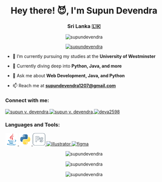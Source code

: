 <h1 align="center">Hey there! 😈, I'm Supun Devendra</h1>
<h3 align="center">Sri Lanka 🇱🇰</h3>

<p align="center"> <img src="https://komarev.com/ghpvc/?username=supundevendra&label=Profile%20views&color=0e75b6&style=flat-square" alt="supundevendra" /> </p>

<p align="center">
  <a href="https://github.com/ryo-ma/github-profile-trophy">
    <img src="https://github-profile-trophy.vercel.app/?username=supundevendra&theme=onedark" alt="supundevendra" />
  </a>
</p>

- 🔭 I’m currently pursuing my studies at the **University of Westminster**

- 🌱 Currently diving deep into **Python, Java, and more**

- 💬 Ask me about **Web Development, Java, and Python**

- 📫 Reach me at **supundevendra1207@gmail.com**

<h3 align="left">Connect with me:</h3>
<p align="left">
  <a href="https://web.facebook.com/supundevendra12/" target="_blank">
    <img align="center" src="https://raw.githubusercontent.com/rahuldkjain/github-profile-readme-generator/master/src/images/icons/Social/facebook.svg" alt="supun v. devendra" height="30" width="40" />
  </a>
  <a href="https://instagram.com/supundevendra" target="_blank">
    <img align="center" src="https://raw.githubusercontent.com/rahuldkjain/github-profile-readme-generator/master/src/images/icons/Social/instagram.svg" alt="supun v. devendra" height="30" width="40" />
  </a>
  <a href="https://discord.gg/deva2598" target="_blank">
    <img align="center" src="https://raw.githubusercontent.com/rahuldkjain/github-profile-readme-generator/master/src/images/icons/Social/discord.svg" alt="deva2598" height="30" width="40" />
  </a>
</p>

<h3 align="left">Languages and Tools:</h3>
<p align="left">
  <a href="https://www.java.com" target="_blank" rel="noreferrer">
    <img src="https://raw.githubusercontent.com/devicons/devicon/master/icons/java/java-original.svg" alt="java" width="40" height="40"/>
  </a>
  <a href="https://www.python.org" target="_blank" rel="noreferrer">
    <img src="https://raw.githubusercontent.com/devicons/devicon/master/icons/python/python-original.svg" alt="python" width="40" height="40"/>
  </a>
  <a href="https://www.photoshop.com/en" target="_blank" rel="noreferrer">
    <img src="https://raw.githubusercontent.com/devicons/devicon/master/icons/photoshop/photoshop-line.svg" alt="photoshop" width="40" height="40"/>
  </a>
  <a href="https://www.adobe.com/in/products/illustrator.html" target="_blank" rel="noreferrer">
    <img src="https://www.vectorlogo.zone/logos/adobe_illustrator/adobe_illustrator-icon.svg" alt="illustrator" width="40" height="40"/>
  </a>
  <a href="https://www.figma.com/" target="_blank" rel="noreferrer">
    <img src="https://www.vectorlogo.zone/logos/figma/figma-icon.svg" alt="figma" width="40" height="40"/>
  </a>
</p>

<p align="center">
  <img align="center" src="https://github-readme-stats.vercel.app/api?username=supundevendra&show_icons=true&theme=dark&locale=en" alt="supundevendra" />
</p>

<p align="center">
  <img align="center" src="https://github-readme-streak-stats.herokuapp.com/?user=supundevendra&theme=dark" alt="supundevendra" />
</p>

<p align="center">
  <img align="center" src="https://github-readme-stats.vercel.app/api/top-langs?username=supundevendra&show_icons=true&locale=en&layout=compact&theme=dark" alt="supundevendra" />
</p>

